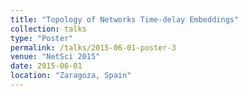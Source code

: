 ```yaml
---
title: "Topology of Networks Time-delay Embeddings"
collection: talks
type: "Poster"
permalink: /talks/2015-06-01-poster-3
venue: "NetSci 2015"
date: 2015-06-01
location: "Zaragoza, Spain"
---
```

